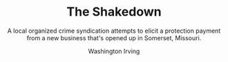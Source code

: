 ---
episodeKey: "03"
seasonKey: "02"
key: "0203"
slug: "season-two--the-shakedown"
title: "The Shakedown"
subtitle: "A local organized crime syndication attempts to elicit a protection payment from a new business that's opened up in Somerset, Missouri."
author: "Washington Irving"
img: "/the-diner.jpg"
genres: 
    - Evil
    - Bloodlove
    - Humanism
---